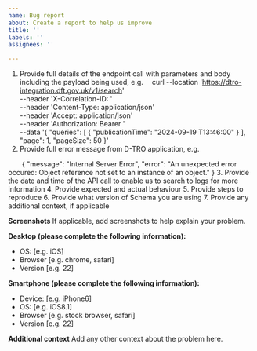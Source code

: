 ```yaml
---
name: Bug report
about: Create a report to help us improve
title: ''
labels: ''
assignees: ''

---
```


1. Provide full details of the endpoint call with parameters and body including the payload being used, e.g. 
 curl --location 'https://dtro-integration.dft.gov.uk/v1/search' \
            --header 'X-Correlation-ID: <uuid>' \
            --header 'Content-Type: application/json' \
            --header 'Accept: application/json' \
            --header 'Authorization: Bearer <Token>' \
            --data '{
             "queries": [
                  {
                    "publicationTime": "2024-09-19 T13:46:00"
                  }
                ],
                "page": 1,
                "pageSize": 50
            }'
2. Provide full error message from D-TRO application, e.g.

  {
          "message": "Internal Server Error",
          "error": "An unexpected error occured: Object reference not set to an instance of an object."
        }
3. Provide the date and time of the API call to enable us to search to logs for more information
4. Provide expected and actual behaviour
5. Provide steps to reproduce
6. Provide what version of Schema you are using
7. Provide any additional context, if applicable

**Screenshots**
If applicable, add screenshots to help explain your problem.

**Desktop (please complete the following information):**
 - OS: [e.g. iOS]
 - Browser [e.g. chrome, safari]
 - Version [e.g. 22]

**Smartphone (please complete the following information):**
 - Device: [e.g. iPhone6]
 - OS: [e.g. iOS8.1]
 - Browser [e.g. stock browser, safari]
 - Version [e.g. 22]

**Additional context**
Add any other context about the problem here.
